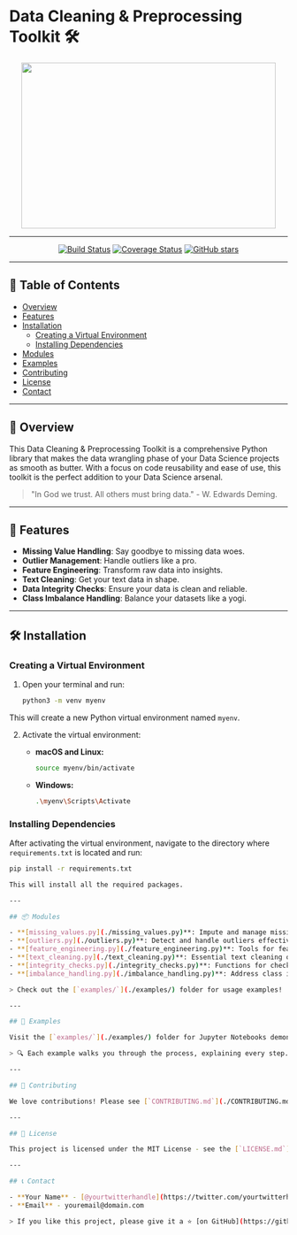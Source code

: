 # Data Cleaning & Preprocessing Toolkit 🛠️

<p align="center">
  <img width="460" height="300" src="https://your-image-url-here.com/logo.png">
</p>

---

<div align="center">

[![Build Status](https://travis-ci.org/yourusername/projectname.svg?branch=master)](https://travis-ci.org/yourusername/projectname)
[![Coverage Status](https://coveralls.io/repos/github/yourusername/projectname/badge.svg?branch=master)](https://coveralls.io/github/yourusername/projectname?branch=master)
[![GitHub stars](https://img.shields.io/github/stars/yourusername/projectname.svg?style=social&label=Star&maxAge=2592000)](https://github.com/yourusername/projectname/stargazers/)

</div>

---

## 📑 Table of Contents

- [Overview](#overview)
- [Features](#features)
- [Installation](#installation)
  - [Creating a Virtual Environment](#creating-a-virtual-environment)
  - [Installing Dependencies](#installing-dependencies)
- [Modules](#modules)
- [Examples](#examples)
- [Contributing](#contributing)
- [License](#license)
- [Contact](#contact)

---

## 🌟 Overview

This Data Cleaning & Preprocessing Toolkit is a comprehensive Python library that makes the data wrangling phase of your Data Science projects as smooth as butter. With a focus on code reusability and ease of use, this toolkit is the perfect addition to your Data Science arsenal.

> "In God we trust. All others must bring data." - W. Edwards Deming.

---

## 🎁 Features

- **Missing Value Handling**: Say goodbye to missing data woes.
- **Outlier Management**: Handle outliers like a pro.
- **Feature Engineering**: Transform raw data into insights.
- **Text Cleaning**: Get your text data in shape.
- **Data Integrity Checks**: Ensure your data is clean and reliable.
- **Class Imbalance Handling**: Balance your datasets like a yogi.

---

## 🛠️ Installation

### Creating a Virtual Environment

1. Open your terminal and run:

   ```bash
   python3 -m venv myenv

This will create a new Python virtual environment named `myenv`.

2. Activate the virtual environment:

   - **macOS and Linux:**

     ```bash
     source myenv/bin/activate
     ```

   - **Windows:**

     ```bash
     .\myenv\Scripts\Activate
     ```

### Installing Dependencies

After activating the virtual environment, navigate to the directory where `requirements.txt` is located and run:

```bash
pip install -r requirements.txt

This will install all the required packages.

---

## 📦 Modules

- **[missing_values.py](./missing_values.py)**: Impute and manage missing values.
- **[outliers.py](./outliers.py)**: Detect and handle outliers effectively.
- **[feature_engineering.py](./feature_engineering.py)**: Tools for feature creation and transformation.
- **[text_cleaning.py](./text_cleaning.py)**: Essential text cleaning operations.
- **[integrity_checks.py](./integrity_checks.py)**: Functions for checking data integrity.
- **[imbalance_handling.py](./imbalance_handling.py)**: Address class imbalance problems.

> Check out the [`examples/`](./examples/) folder for usage examples!

---

## 📖 Examples

Visit the [`examples/`](./examples/) folder for Jupyter Notebooks demonstrating how to use each module.

> 🔍 Each example walks you through the process, explaining every step.

---

## 👥 Contributing

We love contributions! Please see [`CONTRIBUTING.md`](./CONTRIBUTING.md) for details on how you can contribute.

---

## 📜 License

This project is licensed under the MIT License - see the [`LICENSE.md`](./LICENSE.md) file for details.

---

## 📞 Contact

- **Your Name** - [@yourtwitterhandle](https://twitter.com/yourtwitterhandle)
- **Email** - youremail@domain.com

> If you like this project, please give it a ⭐ [on GitHub](https://github.com/yourusername/projectname/)! 😊

